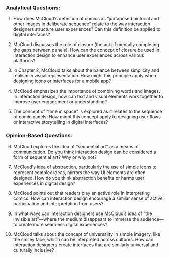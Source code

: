 ### Analytical Questions:
1. How does McCloud’s definition of comics as “juxtaposed pictorial and other images in deliberate sequence” relate to the way interaction designers structure user experiences? Can this definition be applied to digital interfaces?
   
2. McCloud discusses the role of closure (the act of mentally completing the gaps between panels). How can the concept of closure be used in interaction design to enhance user experiences across various platforms?

3. In Chapter 2, McCloud talks about the balance between simplicity and realism in visual representation. How might this principle apply when designing icons or interfaces for a mobile app?

4. McCloud emphasizes the importance of combining words and images. In interaction design, how can text and visual elements work together to improve user engagement or understanding?

5. The concept of "time in space" is explored as it relates to the sequence of comic panels. How might this concept apply to designing user flows or interactive storytelling in digital interfaces?

### Opinion-Based Questions:
6. McCloud explores the idea of "sequential art" as a means of communication. Do you think interaction design can be considered a form of sequential art? Why or why not?

7. McCloud's idea of abstraction, particularly the use of simple icons to represent complex ideas, mirrors the way UI elements are often designed. How do you think abstraction benefits or harms user experiences in digital design?

8. McCloud points out that readers play an active role in interpreting comics. How can interaction design encourage a similar sense of active participation and interpretation from users?

9. In what ways can interaction designers use McCloud’s idea of "the invisible art"—where the medium disappears to immerse the audience—to create more seamless digital experiences?

10. McCloud talks about the concept of universality in simple imagery, like the smiley face, which can be interpreted across cultures. How can interaction designers create interfaces that are similarly universal and culturally inclusive?
